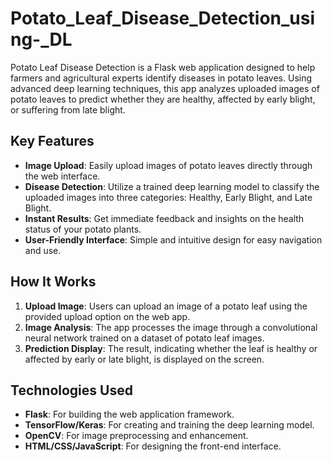 # Potato_Leaf_Disease_Detection_using-_DL
Potato Leaf Disease Detection is a Flask web application designed to help farmers and agricultural experts identify diseases in potato leaves. Using advanced deep learning techniques, this app analyzes uploaded images of potato leaves to predict whether they are healthy, affected by early blight, or suffering from late blight.

## Key Features

- **Image Upload**: Easily upload images of potato leaves directly through the web interface.
- **Disease Detection**: Utilize a trained deep learning model to classify the uploaded images into three categories: Healthy, Early Blight, and Late Blight.
- **Instant Results**: Get immediate feedback and insights on the health status of your potato plants.
- **User-Friendly Interface**: Simple and intuitive design for easy navigation and use.

## How It Works

1. **Upload Image**: Users can upload an image of a potato leaf using the provided upload option on the web app.
2. **Image Analysis**: The app processes the image through a convolutional neural network trained on a dataset of potato leaf images.
3. **Prediction Display**: The result, indicating whether the leaf is healthy or affected by early or late blight, is displayed on the screen.

## Technologies Used

- **Flask**: For building the web application framework.
- **TensorFlow/Keras**: For creating and training the deep learning model.
- **OpenCV**: For image preprocessing and enhancement.
- **HTML/CSS/JavaScript**: For designing the front-end interface.
